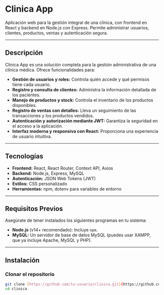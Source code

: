 # Clinica App

Aplicación web para la gestión integral de una clínica, con frontend en React y backend en Node.js con Express. Permite administrar usuarios, clientes, productos, ventas y autenticación segura.

---

## Descripción

Clinica App es una solución completa para la gestión administrativa de una clínica médica. Ofrece funcionalidades para:

-   **Gestión de usuarios y roles:** Controla quién accede y qué permisos tiene cada usuario.
-   **Registro y consulta de clientes:** Administra la información detallada de los pacientes.
-   **Manejo de productos y stock:** Controla el inventario de los productos disponibles.
-   **Registro de ventas con detalles:** Lleva un seguimiento de las transacciones y los productos vendidos.
-   **Autenticación y autorización mediante JWT:** Garantiza la seguridad en el acceso a la aplicación.
-   **Interfaz moderna y responsiva con React:** Proporciona una experiencia de usuario intuitiva.

---

## Tecnologías

-   **Frontend:** React, React Router, Context API, Axios
-   **Backend:** Node.js, Express, MySQL
-   **Autenticación:** JSON Web Tokens (JWT)
-   **Estilos:** CSS personalizado
-   **Herramientas:** npm, dotenv para variables de entorno

---

## Requisitos Previos

Asegúrate de tener instalados los siguientes programas en tu sistema:

-   **Node.js** (v14+ recomendado): Incluye `npm`.
-   **MySQL:** Un servidor de base de datos MySQL (puedes usar XAMPP, que ya incluye Apache, MySQL y PHP).

---

## Instalación

### Clonar el repositorio

```bash
git clone [https://github.com/tu-usuario/clinica.git](https://github.com/tu-usuario/clinica.git)
cd clinica
